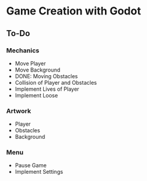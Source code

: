 # Game Creation with Godot
## To-Do
### Mechanics
- Move Player
- Move Background
- DONE: Moving Obstacles
- Collision of Player and Obstacles
- Implement Lives of Player
- Implement Loose
### Artwork
- Player
- Obstacles
- Background
### Menu
- Pause Game
- Implement Settings